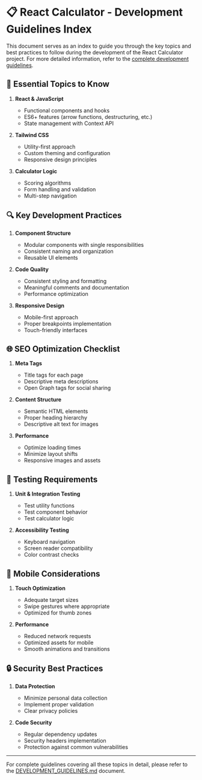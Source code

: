 # 📋 React Calculator - Development Guidelines Index

This document serves as an index to guide you through the key topics and best practices to follow during the development of the React Calculator project. For more detailed information, refer to the [complete development guidelines](./DEVELOPMENT_GUIDELINES.md).

## 📌 Essential Topics to Know

1. **React & JavaScript**
   - Functional components and hooks
   - ES6+ features (arrow functions, destructuring, etc.)
   - State management with Context API

2. **Tailwind CSS**
   - Utility-first approach
   - Custom theming and configuration
   - Responsive design principles

3. **Calculator Logic**
   - Scoring algorithms
   - Form handling and validation
   - Multi-step navigation

## 🔍 Key Development Practices

1. **Component Structure**
   - Modular components with single responsibilities
   - Consistent naming and organization
   - Reusable UI elements

2. **Code Quality**
   - Consistent styling and formatting
   - Meaningful comments and documentation
   - Performance optimization

3. **Responsive Design**
   - Mobile-first approach
   - Proper breakpoints implementation
   - Touch-friendly interfaces

## 🌐 SEO Optimization Checklist

1. **Meta Tags**
   - Title tags for each page
   - Descriptive meta descriptions
   - Open Graph tags for social sharing

2. **Content Structure**
   - Semantic HTML elements
   - Proper heading hierarchy
   - Descriptive alt text for images

3. **Performance**
   - Optimize loading times
   - Minimize layout shifts
   - Responsive images and assets

## 🧪 Testing Requirements

1. **Unit & Integration Testing**
   - Test utility functions
   - Test component behavior
   - Test calculator logic

2. **Accessibility Testing**
   - Keyboard navigation
   - Screen reader compatibility
   - Color contrast checks

## 📱 Mobile Considerations

1. **Touch Optimization**
   - Adequate target sizes
   - Swipe gestures where appropriate
   - Optimized for thumb zones

2. **Performance**
   - Reduced network requests
   - Optimized assets for mobile
   - Smooth animations and transitions

## 🔒 Security Best Practices

1. **Data Protection**
   - Minimize personal data collection
   - Implement proper validation
   - Clear privacy policies

2. **Code Security**
   - Regular dependency updates
   - Security headers implementation
   - Protection against common vulnerabilities

---

For complete guidelines covering all these topics in detail, please refer to the [DEVELOPMENT_GUIDELINES.md](./DEVELOPMENT_GUIDELINES.md) document.
